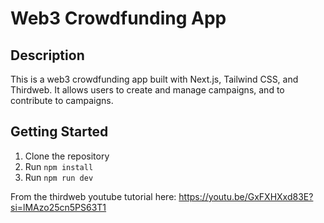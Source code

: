 # Web3 Crowdfunding App

## Description

This is a web3 crowdfunding app built with Next.js, Tailwind CSS, and Thirdweb. It allows users to create and manage campaigns, and to contribute to campaigns.

## Getting Started

1. Clone the repository
2. Run `npm install`
3. Run `npm run dev`

From the thirdweb youtube tutorial here: https://youtu.be/GxFXHXxd83E?si=lMAzo25cn5PS63T1

